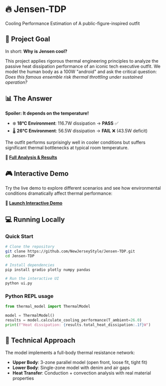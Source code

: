 # 🔥 Jensen-TDP
Cooling Performance Estimation of A public-figure-inspired outfit

## 🎯 Project Goal

In short: **Why is Jensen cool?**

This project applies rigorous thermal engineering principles to analyze the passive heat dissipation performance of an iconic tech executive outfit. We model the human body as a 100W "android" and ask the critical question: *Does this famous ensemble risk thermal throttling under sustained operation?*

## 📊 The Answer

**Spoiler: It depends on the temperature!** 

- ❄️ **18°C Environment**: 116.7W dissipation → **PASS** ✅
- 🌡️ **26°C Environment**: 56.5W dissipation → **FAIL** ❌ (43.5W deficit)

The outfit performs surprisingly well in cooler conditions but suffers significant thermal bottlenecks at typical room temperature.

**🔗 [Full Analysis & Results](https://NewJerseyStyle.github.io/Jensen-TDP/)**

## 🎮 Interactive Demo

Try the live demo to explore different scenarios and see how environmental conditions dramatically affect thermal performance:

**🚀 [Launch Interactive Demo](https://huggingface.co/spaces/npc0/Jensen-TDP)**

## 💻 Running Locally

### Quick Start
```bash
# Clone the repository
git clone https://github.com/NewJerseyStyle/Jensen-TDP.git
cd Jensen-TDP

# Install dependencies
pip install gradio plotly numpy pandas

# Run the interactive UI
python ui.py
```

### Python REPL usage
```python
from thermal_model import ThermalModel

model = ThermalModel()
results = model.calculate_cooling_performance(T_ambient=26.0)
print(f"Heat dissipation: {results.total_heat_dissipation:.1f}W")
```

## 🔬 Technical Approach

The model implements a full-body thermal resistance network:
- **Upper Body**: 3-zone parallel model (open front, loose fit, tight fit)
- **Lower Body**: Single-zone model with denim and air gaps
- **Heat Transfer**: Conduction + convection analysis with real material properties
